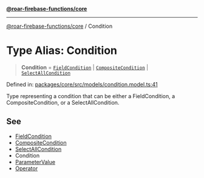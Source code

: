 [**@roar-firebase-functions/core**](../README.md)

***

[@roar-firebase-functions/core](../README.md) / Condition

# Type Alias: Condition

> **Condition** = [`FieldCondition`](../interfaces/FieldCondition.md) \| [`CompositeCondition`](../interfaces/CompositeCondition.md) \| [`SelectAllCondition`](SelectAllCondition.md)

Defined in: [packages/core/src/models/condition.model.ts:41](https://github.com/yeatmanlab/roar-firebase-functions/blob/24ea7b8e0f05ba2fca7d62901c43f15726f15a89/packages/core/src/models/condition.model.ts#L41)

Type representing a condition that can be either a FieldCondition, a CompositeCondition, or a SelectAllCondition.

## See

 - [FieldCondition](../interfaces/FieldCondition.md)
 - [CompositeCondition](../interfaces/CompositeCondition.md)
 - [SelectAllCondition](SelectAllCondition.md)
 - Condition
 - [ParameterValue](ParameterValue.md)
 - [Operator](../enumerations/Operator.md)
